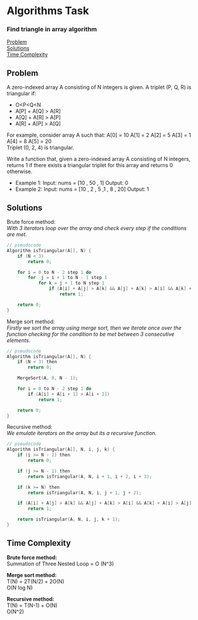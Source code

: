 <h1>Algorithms Task</h1>
<h3>Find triangle in array algorithm</h3>

[Problem](#problem)<br>
[Solutions](#solutions)<br>
[Time Complexity](#time-complexity)<br>

## Problem
A zero-indexed array A consisting of N integers is given. A triplet (P, Q, R) is triangular if:
- O<P<Q<N
- A[P] + A[Q] > A[R]
- A[Q] + A[R] > A[P]
- A[R] + A[P] > A[Q]

For example, consider array A such that: A[0] = 10 A[1] = 2 A[2] = 5 A[3] = 1 A[4] = 8 A[5] = 20<br>
Triplet (0, 2, 4) is triangular.

Write a function that, given a zero-indexed array A consisting of N integers, returns 1 if there exists a triangular triplet for this array and returns 0 otherwise.

- Example 1: Input: nums = [10 , 50 , 1]            Output: 0
- Example 2: Input: nums = [10 , 2 , 5 ,1 , 8 , 20] Output: 1

## Solutions
Brute force method:<br>
_With 3 iterators loop over the array and check every step if the conditions are met._<br>
```c
// pseudocode
Algorithm isTriangular(A[], N) {
    if (N < 3)
        return 0;

    for i = 0 to N - 2 step 1 do
        for  j = i + 1 to N - 1 step 1 
            for k = j + 1 to N step 1 
                if (A[i] + A[j] > A[k] && A[j] + A[k] > A[i] && A[k] + A[i] > A[j]) then
                    return 1;

    return 0;
}
```

Merge sort method:<br>
_Firstly we sort the array using merge sort, then we iterate once over the function checking for the condition to be met between 3 consecutive elements._<br>
```c
// pseudocode
Algorithm isTriangular(A[], N) {
    if (N < 3) then
        return 0;

    MergeSort(A, 0, N - 1);

    for i = 0 to N - 2 step 1 do
        if (A[i] + A[i + 1] > A[i + 2])
            return 1;

    return 0;
}
```

Recursive method:<br>
_We emulate iterators on the array but its a recursive function._<br>
```c
// pseudocode
Algorithm isTriangular(A[], N, i, j, k) {
    if (i >= N - 2) then
        return 0;

    if (j >= N - 1) then
        return isTriangular(A, N, i + 1, i + 2, i + 3);

    if (k >= N) then
        return isTriangular(A, N, i, j + 1, j + 2);

    if (A[i] + A[j] > A[k] && A[j] + A[k] > A[i] && A[k] + A[i] > A[j]) then
        return 1;

    return isTriangular(A, N, i, j, k + 1);
}
```

## Time Complexity
**Brute force method:**<br>
Summation of Three Nested Loop = O (N^3)<br>

**Merge sort method:**<br>
T(N) = 2T(N/2) + 2O(N)<br>
O(N log N)<br>

**Recursive method:**<br>
T(N) = T(N-1) + O(N)<br>
O(N^2)<br>
